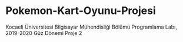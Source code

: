 # Pokemon-Kart-Oyunu-Projesi
Kocaeli Üniversitesi Bilgisayar Mühendisliği Bölümü Programlama Labı, 2019-2020 Güz Dönemi Proje 2
